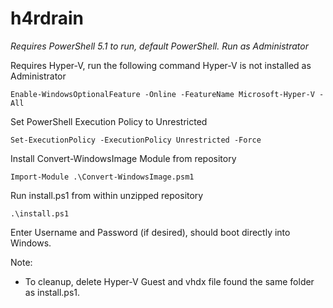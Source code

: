 # h4rdrain

*Requires PowerShell 5.1 to run, default PowerShell. Run as Administrator*


Requires Hyper-V, run the following command Hyper-V is not installed as Administrator
```
Enable-WindowsOptionalFeature -Online -FeatureName Microsoft-Hyper-V -All
```

Set PowerShell Execution Policy to Unrestricted
```
Set-ExecutionPolicy -ExecutionPolicy Unrestricted -Force
```

Install Convert-WindowsImage Module from repository
```
Import-Module .\Convert-WindowsImage.psm1
```

Run install.ps1 from within unzipped repository
```
.\install.ps1
```

Enter Username and Password (if desired), should boot directly into Windows.

Note:


- To cleanup, delete Hyper-V Guest and vhdx file found the same folder as install.ps1. 
